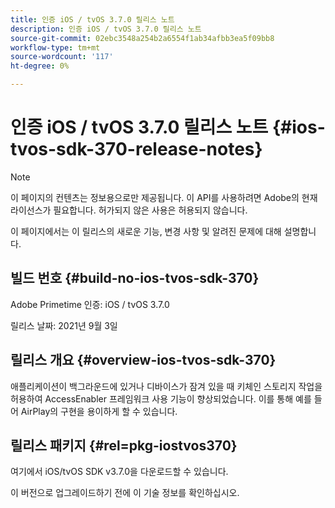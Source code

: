 ```yaml
---
title: 인증 iOS / tvOS 3.7.0 릴리스 노트
description: 인증 iOS / tvOS 3.7.0 릴리스 노트
source-git-commit: 02ebc3548a254b2a6554f1ab34afbb3ea5f09bb8
workflow-type: tm+mt
source-wordcount: '117'
ht-degree: 0%

---
```


# 인증 iOS / tvOS 3.7.0 릴리스 노트 {#ios-tvos-sdk-370-release-notes}

>[!NOTE]
>
>이 페이지의 컨텐츠는 정보용으로만 제공됩니다. 이 API를 사용하려면 Adobe의 현재 라이선스가 필요합니다. 허가되지 않은 사용은 허용되지 않습니다.

이 페이지에서는 이 릴리스의 새로운 기능, 변경 사항 및 알려진 문제에 대해 설명합니다.

## 빌드 번호 {#build-no-ios-tvos-sdk-370}

Adobe Primetime 인증: iOS / tvOS 3.7.0

릴리스 날짜: 2021년 9월 3일



## 릴리스 개요 {#overview-ios-tvos-sdk-370}

애플리케이션이 백그라운드에 있거나 디바이스가 잠겨 있을 때 키체인 스토리지 작업을 허용하여 AccessEnabler 프레임워크 사용 기능이 향상되었습니다. 이를 통해 예를 들어 AirPlay의 구현을 용이하게 할 수 있습니다.

## 릴리스 패키지 {#rel=pkg-iostvos370}

여기에서 iOS/tvOS SDK v3.7.0을 다운로드할 수 있습니다.

이 버전으로 업그레이드하기 전에 이 기술 정보를 확인하십시오.
